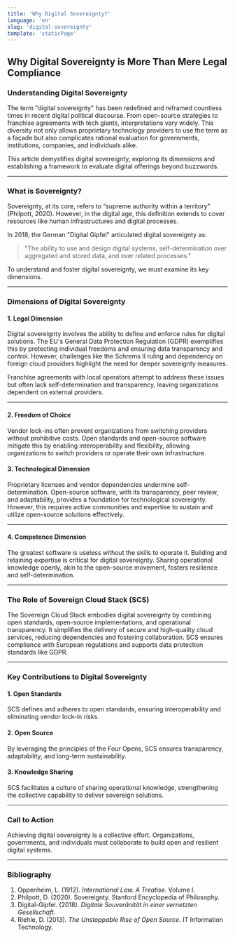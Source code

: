 ```yaml
---
title: 'Why Digital Sovereignty?'
language: 'en'
slug: 'digital-sovereignty'
template: 'staticPage'
---
```


## Why Digital Sovereignty is More Than Mere Legal Compliance

### **Understanding Digital Sovereignty**

The term "digital sovereignty" has been redefined and reframed countless times in recent digital political discourse. From open-source strategies to franchise agreements with tech giants, interpretations vary widely. This diversity not only allows proprietary technology providers to use the term as a façade but also complicates rational evaluation for governments, institutions, companies, and individuals alike.

This article demystifies digital sovereignty, exploring its dimensions and establishing a framework to evaluate digital offerings beyond buzzwords.

---

### **What is Sovereignty?**

Sovereignty, at its core, refers to “supreme authority within a territory” (Philpott, 2020). However, in the digital age, this definition extends to cover resources like human infrastructures and digital processes.

In 2018, the German "Digital Gipfel" articulated digital sovereignty as:

> "The ability to use and design digital systems, self-determination over aggregated and stored data, and over related processes."

To understand and foster digital sovereignty, we must examine its key dimensions.

---

### **Dimensions of Digital Sovereignty**

#### **1. Legal Dimension**

Digital sovereignty involves the ability to define and enforce rules for digital solutions. The EU's General Data Protection Regulation (GDPR) exemplifies this by protecting individual freedoms and ensuring data transparency and control. However, challenges like the Schrems II ruling and dependency on foreign cloud providers highlight the need for deeper sovereignty measures.

Franchise agreements with local operators attempt to address these issues but often lack self-determination and transparency, leaving organizations dependent on external providers.

---

#### **2. Freedom of Choice**

Vendor lock-ins often prevent organizations from switching providers without prohibitive costs. Open standards and open-source software mitigate this by enabling interoperability and flexibility, allowing organizations to switch providers or operate their own infrastructure.

#### **3. Technological Dimension**

Proprietary licenses and vendor dependencies undermine self-determination. Open-source software, with its transparency, peer review, and adaptability, provides a foundation for technological sovereignty. However, this requires active communities and expertise to sustain and utilize open-source solutions effectively.

---

#### **4. Competence Dimension**

The greatest software is useless without the skills to operate it. Building and retaining expertise is critical for digital sovereignty. Sharing operational knowledge openly, akin to the open-source movement, fosters resilience and self-determination.

---

### **The Role of Sovereign Cloud Stack (SCS)**

The Sovereign Cloud Stack embodies digital sovereignty by combining open standards, open-source implementations, and operational transparency. It simplifies the delivery of secure and high-quality cloud services, reducing dependencies and fostering collaboration. SCS ensures compliance with European regulations and supports data protection standards like GDPR.

---

### **Key Contributions to Digital Sovereignty**

#### **1. Open Standards**

SCS defines and adheres to open standards, ensuring interoperability and eliminating vendor lock-in risks.

#### **2. Open Source**

By leveraging the principles of the Four Opens, SCS ensures transparency, adaptability, and long-term sustainability.

#### **3. Knowledge Sharing**

SCS facilitates a culture of sharing operational knowledge, strengthening the collective capability to deliver sovereign solutions.

---

### **Call to Action**

Achieving digital sovereignty is a collective effort. Organizations, governments, and individuals must collaborate to build open and resilient digital systems.

---

### **Bibliography**

1. Oppenheim, L. (1912). _International Law. A Treatise._ Volume I.
2. Philpott, D. (2020). Sovereignty. Stanford Encyclopedia of Philosophy.
3. Digital-Gipfel. (2018). _Digitale Souveränität in einer vernetzten Gesellschaft._
4. Riehle, D. (2013). _The Unstoppable Rise of Open Source._ IT Information Technology.
